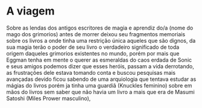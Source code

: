 # A viagem
Sobre as lendas dos antigos escritores de magia e aprendiz do/a (nome do mago dos grimorios) antes de morrer deixou seu fragmentos memoriais sobre os livros a onde tinha uma restrição única aqueles que são dignos, da sua magia terão o poder de seu livro o verdadeiro significado de toda origem daqueles grimorios existentes no mundo, porém por mais que Eggman tenha em mente o querer as esmeraldas do caos erdada de Sonic e seus amigos podemos dizer que esses heróis, passam a vida derrotando, as frustrações dele estava tomando conta e buscou pesquisas mais avançadas devido ficou sabendo de uma arquiologia que tentava estudar as mágias do livros porém ja tinha uma guardiã (Knuckles feminino) sobre em mãos do livros sem saber que não havia um livro a mais que era de Masumi Satoshi (Miles Prower masculino),
<!--stackedit_data:
eyJoaXN0b3J5IjpbLTE5NjQ1MTg2NjUsLTE2NjM5MDY5NDUsLT
gyNDc2NDA3NSwxNzI1MzY1ODcxLDEwMTk0ODAzMDUsMTYzMjY4
NTU4MiwtMjA4ODc0NjYxMl19
-->